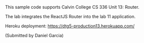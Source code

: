 This sample code supports Calvin College CS 336 Unit 13: Router.

The lab integrates the ReactJS Router into the lab 11 application.

Heroku deployment: https://dtg5-production13.herokuapp.com/

(Submitted by Daniel Garcia)

